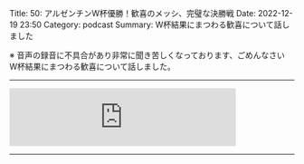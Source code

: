 Title: 50: アルゼンチンW杯優勝！歓喜のメッシ、完璧な決勝戦
Date: 2022-12-19 23:50
Category: podcast
Summary: W杯結果にまつわる歓喜について話しました

※ 音声の録音に不具合があり非常に聞き苦しくなっております、ごめんなさい
W杯結果にまつわる歓喜について話しました。

---

<iframe src="https://anchor.fm/barcafm/embed/episodes/50-W-e1sf5vg" height="102px" width="400px" frameborder="0" scrolling="no"></iframe>

---
